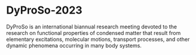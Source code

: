 # DyProSo-2023
DyProSo is an international biannual research meeting devoted to the research on functional properties of condensed matter that result from elementary excitations, molecular motions, transport processes, and other dynamic phenomena occurring in many body systems.
